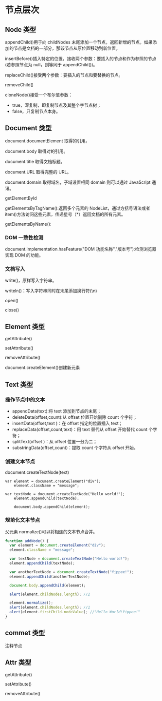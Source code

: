 # 节点层次

## Node 类型

appendChild()用于向 childNodes 末尾添加一个节点，返回新增的节点，如果添加的节点是文档的一部分，那该节点从原位置移动到新位置。

insertBefore()插入特定的位置，接收两个参数：要插入的节点和作为参照的节点(若参照节点为 null，则等同于 appendChild())。

replaceChild()接受两个参数：要插入的节点和要替换的节点。

removeChild()

cloneNode()接受一个布尔值参数：

- true，深复制，即复制节点及其整个字节点树；
- false，只复制节点本身。

## Document 类型

document.documentElement 取得<html>的引用。

document.body 取得对<body>的引用。

document.title 取得文档标题。

document.URL 取得完整的 URL。

document.domain 取得域名，子域设置相同 domain 则可以通过 JavaScript 通讯。

getElementById

getElementsByTagName():返回多个元素的 NodeList，通过方括号语法或者 item()方法访问这些元素，传递星号（\*）返回文档的所有元素。

getElementsByName():

### DOM 一致性检测

document.implementation.hasFeature("DOM 功能名称","版本号"):检测浏览器实现 DOM 的功能。

### 文档写入

write()，原样写入字符串。

writeln()：写入字符串同时在末尾添加换行符(\n)

open()

close()

## Element 类型

getAttribute()

setAttrribute()

removeAttribute()

document.createElement()创建新元素

## Text 类型

### 操作节点中的文本

- appendData(text):将 text 添加到节点的末尾；
- deleteData(offset,count):从 offset 位置开始删除 count 个字符；
- insertData(offset,text )：在 offset 指定的位置插入 text；
- replaceData(offset,count,text)：用 text 替代从 offset 开始替代 count 个字符；
- splitText(offset )：从 offset 位置一分为二；
- substringData(offset,count)：提取 count 个字符从 offset 开始。

### 创建文本节点

document.createTextNode(text)

```
var element = document.createElement("div");
    element.className = "message";

var textNode = document.createTextNode("Hello world!");
    element.appendChild(textNode);

    document.body.appendChild(element);
```

### 规范化文本节点

父元素 normalize()可以将相连的文本节点合并。

```js
function addNode() {
  var element = document.createElement("div");
  element.className = "message";

  var textNode = document.createTextNode("Hello world!");
  element.appendChild(textNode);

  var anotherTextNode = document.createTextNode("Yippee!");
  element.appendChild(anotherTextNode);

  document.body.appendChild(element);

  alert(element.childNodes.length); //2

  element.normalize();
  alert(element.childNodes.length); //1
  alert(element.firstChild.nodeValue); //"Hello World!Yippee!"
}
```

## commet 类型

注释节点

## Attr 类型

getAttribute()

setAttribute()

removeAttribute()
